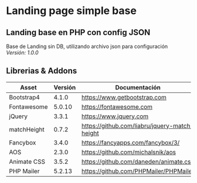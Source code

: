 # Landing page simple base
## Landing base en PHP con config JSON

Base de Landing sin DB, utilizando archivo json para configuración  
*Versión: 1.0.0*  

## Librerias & Addons
|Asset|Versión|Documentación|
|---|---|---|
|Bootstrap4|4.1.0|https://www.getbootstrap.com|
|Fontawesome|5.0.10|https://fontawesome.com|
|jQuery|3.3.1|https://www.jquery.com|
|matchHeight|0.7.2|https://github.com/liabru/jquery-match-height|
|Fancybox|3.4.0|https://fancyapps.com/fancybox/3/|
|AOS|2.3.0|https://github.com/michalsnik/aos|
|Animate CSS|3.5.2|https://github.com/daneden/animate.css|
|PHP Mailer|5.2.13|https://github.com/PHPMailer/PHPMailer|
